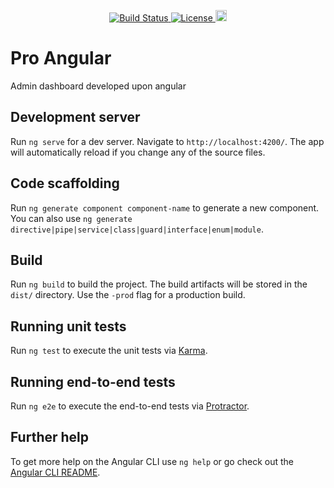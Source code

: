 <p align="center">
  <a href="https://travis-ci.org/theprowaseem/pro-angular">
    <img src="https://travis-ci.org/theprowaseem/pro-angular.svg?branch=master" alt="Build Status"/>
  </a>
  <a href="https://opensource.org/licenses/Apache-2.0">
    <img src="https://img.shields.io/badge/License-Apache%202.0-blue.svg" alt="License"/>
  </a>
  <a href="https://badge.fury.io/js/pro-angular">
    <img src="https://badge.fury.io/js/pro-angular.svg" alt="npm version" height="18">
  </a>
</p>


# Pro Angular
Admin dashboard developed upon angular

## Development server

Run `ng serve` for a dev server. Navigate to `http://localhost:4200/`. The app will automatically reload if you change any of the source files.

## Code scaffolding

Run `ng generate component component-name` to generate a new component. You can also use `ng generate directive|pipe|service|class|guard|interface|enum|module`.

## Build

Run `ng build` to build the project. The build artifacts will be stored in the `dist/` directory. Use the `-prod` flag for a production build.

## Running unit tests

Run `ng test` to execute the unit tests via [Karma](https://karma-runner.github.io).

## Running end-to-end tests

Run `ng e2e` to execute the end-to-end tests via [Protractor](http://www.protractortest.org/).

## Further help

To get more help on the Angular CLI use `ng help` or go check out the [Angular CLI README](https://github.com/angular/angular-cli/blob/master/README.md).
